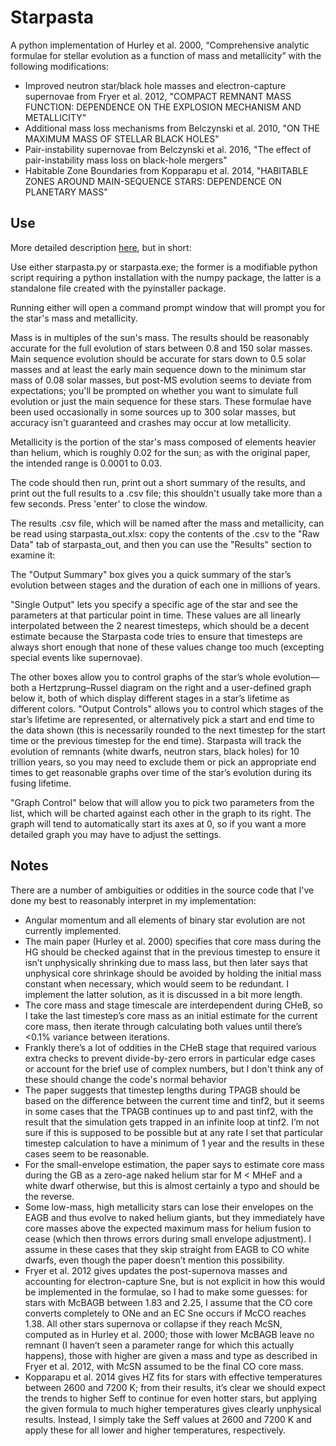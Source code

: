 # Starpasta
A python implementation of Hurley et al. 2000, “Comprehensive analytic formulae for stellar evolution as a function of mass and metallicity”
with the following modifications:
- Improved neutron star/black hole masses and electron-capture supernovae from Fryer et al. 2012, "COMPACT REMNANT MASS FUNCTION: DEPENDENCE ON THE EXPLOSION MECHANISM AND METALLICITY"
- Additional mass loss mechanisms from Belczynski et al. 2010, "ON THE MAXIMUM MASS OF STELLAR BLACK HOLES"
- Pair-instability supernovae from Belczynski et al. 2016, "The effect of pair-instability mass loss on black-hole mergers"
- Habitable Zone Boundaries from Kopparapu et al. 2014, "HABITABLE ZONES AROUND MAIN-SEQUENCE STARS: DEPENDENCE ON PLANETARY MASS"

## Use

More detailed description [here](https://worldbuildingpasta.blogspot.com/2022/11/an-apple-pie-from-scratch-part-ii.html), but in short:

Use either starpasta.py or starpasta.exe; the former is a modifiable python script requiring a python installation with the numpy package, the latter is a standalone file created with the pyinstaller package.

Running either will open a command prompt window that will prompt you for the star's mass and metallicity.

Mass is in multiples of the sun's mass. The results should be reasonably accurate for the full evolution of stars between 0.8 and 150 solar masses. Main sequence evolution should be accurate for stars down to 0.5 solar masses and at least the early main sequence down to the minimum star mass of 0.08 solar masses, but post-MS evolution seems to deviate from expectations; you'll be prompted on whether you want to simulate full evolution or just the main sequence for these stars. These formulae have been used occasionally in some sources up to 300 solar masses, but accuracy isn't guaranteed and crashes may occur at low metallicity.

Metallicity is the portion of the star's mass composed of elements heavier than helium, which is roughly 0.02 for the sun; as with the original paper, the intended range is 0.0001 to 0.03.

The code should then run, print out a short summary of the results, and print out the full results to a .csv file; this shouldn't usually take more than a few seconds. Press 'enter' to close the window. 

The results .csv file, which will be named after the mass and metallicity, can be read using starpasta_out.xlsx: copy the contents of the .csv to the "Raw Data" tab of starpasta_out, and then you can use the "Results" section to examine it:

The "Output Summary" box gives you a quick summary of the star’s evolution between stages and the duration of each one in millions of years.

"Single Output" lets you specify a specific age of the star and see the parameters at that particular point in time. These values are all linearly interpolated between the 2 nearest timesteps, which should be a decent estimate because the Starpasta code tries to ensure that timesteps are always short enough that none of these values change too much (excepting special events like supernovae).

The other boxes allow you to control graphs of the star’s whole evolution—both a Hertzprung–Russel diagram on the right and a user-defined graph below it, both of which display different stages in a star’s lifetime as different colors. "Output Controls" allows you to control which stages of the star’s lifetime are represented, or alternatively pick a start and end time to the data shown (this is necessarily rounded to the next timestep for the start time or the previous timestep for the end time). Starpasta will track the evolution of remnants (white dwarfs, neutron stars, black holes) for 10 trillion years, so you may need to exclude them or pick an appropriate end times to get reasonable graphs over time of the star’s evolution during its fusing lifetime.

"Graph Control" below that will allow you to pick two parameters from the list, which will be charted against each other in the graph to its right. The graph will tend to automatically start its axes at 0, so if you want a more detailed graph you may have to adjust the settings.

## Notes

There are a number of ambiguities or oddities in the source code that I've done my best to reasonably interpret in my implementation:

- Angular momentum and all elements of binary star evolution are not currently implemented.
- The main paper (Hurley et al. 2000) specifies that core mass during the HG should be checked against that in the previous timestep to ensure it isn’t unphysically shrinking due to mass lass, but then later says that unphysical core shrinkage should be avoided by holding the initial mass constant when necessary, which would seem to be redundant. I implement the latter solution, as it is discussed in a bit more length.
-	The core mass and stage timescale are interdependent during CHeB, so I take the last timestep’s core mass as an initial estimate for the current core mass, then iterate through calculating both values until there’s <0.1% variance between iterations.
-	Frankly there’s a lot of oddities in the CHeB stage that required various extra checks to prevent divide-by-zero errors in particular edge cases or account for the brief use of complex numbers, but I don't think any of these should change the code's normal behavior
-	The paper suggests that timestep lengths during TPAGB should be based on the difference between the current time and tinf2, but it seems in some cases that the TPAGB continues up to and past tinf2, with the result that the simulation gets trapped in an infinite loop at tinf2. I’m not sure if this is supposed to be possible but at any rate I set that particular timestep calculation to have a minimum of 1 year and the results in these cases seem to be reasonable.
-	For the small-envelope estimation, the paper says to estimate core mass during the GB as a zero-age naked helium star for M < MHeF and a white dwarf otherwise, but this is almost certainly a typo and should be the reverse.
-	Some low-mass, high metallicity stars can lose their envelopes on the EAGB and thus evolve to naked helium giants, but they immediately have core masses above the expected maximum mass for helium fusion to cease (which then throws errors during small envelope adjustment). I assume in these cases that they skip straight from EAGB to CO white dwarfs, even though the paper doesn’t mention this possibility.
-	Fryer et al. 2012 gives updates the post-supernova masses and accounting for electron-capture Sne, but is not explicit in how this would be implemented in the formulae, so I had to make some guesses: for stars with McBAGB between 1.83 and 2.25, I assume that the CO core converts completely to ONe and an EC Sne occurs if McCO reaches 1.38. All other stars supernova or collapse if they reach McSN, computed as in Hurley et al. 2000; those with lower McBAGB leave no remnant (I haven’t seen a parameter range for which this actually happens), those with higher are given a mass and type as described in Fryer et al. 2012, with McSN assumed to be the final CO core mass.
-	Kopparapu et al. 2014 gives HZ fits for stars with effective temperatures between 2600 and 7200 K; from their results, it’s clear we should expect the trends to higher Seff to continue for even hotter stars, but applying the given formula to much higher temperatures gives clearly unphysical results. Instead, I simply take the Seff values at 2600 and 7200 K and apply these for all lower and higher temperatures, respectively.
